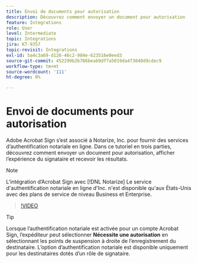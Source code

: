 ```yaml
---
title: Envoi de documents pour autorisation
description: Découvrez comment envoyer un document pour autorisation
feature: Integrations
role: User
level: Intermediate
topic: Integrations
jira: KT-9357
topic-revisit: Integrations
exl-id: 5a4c3a69-d126-46c2-984e-623516e0eed3
source-git-commit: 452299b2b786beab9df7a5019da4f3840d9cdec9
workflow-type: tm+mt
source-wordcount: '111'
ht-degree: 0%

---
```


# Envoi de documents pour autorisation

Adobe Acrobat Sign s’est associé à Notarize, Inc. pour fournir des services d’authentification notariale en ligne. Dans ce tutoriel en trois parties, découvrez comment envoyer un document pour autorisation, afficher l’expérience du signataire et recevoir les résultats.

>[!NOTE]
>
>L’intégration d’Acrobat Sign avec [!DNL Notarize] Le service d&#39;authentification notariale en ligne d&#39;Inc. n&#39;est disponible qu&#39;aux États-Unis avec des plans de service de niveau Business et Enterprise.

>[!VIDEO](https://video.tv.adobe.com/v/341029?quality=12&learn=on&hidetitle=true)

>[!TIP]
>
>Lorsque l’authentification notariale est activée pour un compte Acrobat Sign, l’expéditeur peut sélectionner **Nécessite une autorisation** en sélectionnant les points de suspension à droite de l’enregistrement du destinataire. L’option d’authentification notariale est disponible uniquement pour les destinataires dotés d’un rôle de signataire.
